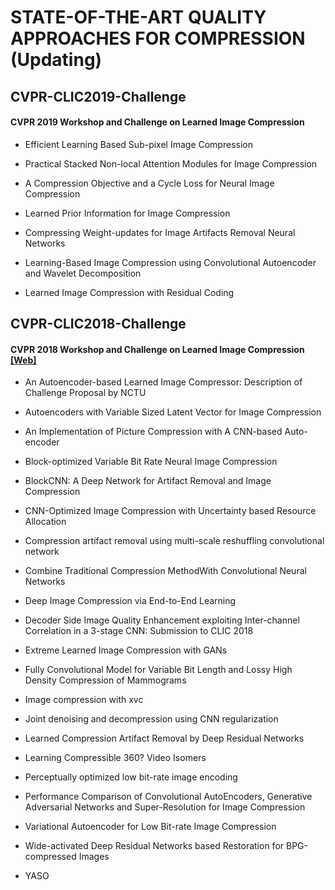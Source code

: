 # STATE-OF-THE-ART QUALITY APPROACHES FOR COMPRESSION (Updating)

## CVPR-CLIC2019-Challenge

#### CVPR 2019 Workshop and Challenge on Learned Image Compression
 
 * Efficient Learning Based Sub-pixel Image Compression
 
 * Practical Stacked Non-local Attention Modules for Image Compression
 
 * A Compression Objective and a Cycle Loss for Neural Image Compression
 
 * Learned Prior Information for Image Compression
 
 * Compressing Weight-updates for Image Artifacts Removal Neural Networks
 
 * Learning-Based Image Compression using Convolutional Autoencoder and Wavelet Decomposition
 
 * Learned Image Compression with Residual Coding

## CVPR-CLIC2018-Challenge

#### CVPR 2018 Workshop and Challenge on Learned Image Compression [[Web]](http://openaccess.thecvf.com/content_cvpr_2018_workshops/w50/html/)

 * An Autoencoder-based Learned Image Compressor: Description of Challenge Proposal by NCTU

 * Autoencoders with Variable Sized Latent Vector for Image Compression
	
 * An Implementation of Picture Compression with A CNN-based Auto-encoder
	
 * Block-optimized Variable Bit Rate Neural Image Compression
	
 * BlockCNN: A Deep Network for Artifact Removal and Image Compression
	
 * CNN-Optimized Image Compression with Uncertainty based Resource Allocation
	
 * Compression artifact removal using multi-scale reshuffling convolutional network
	
 * Combine Traditional Compression MethodWith Convolutional Neural Networks
	
 * Deep Image Compression via End-to-End Learning

 * Decoder Side Image Quality Enhancement exploiting Inter-channel Correlation in a 3-stage CNN: Submission to CLIC 2018
	
 * Extreme Learned Image Compression with GANs
	
 * Fully Convolutional Model for Variable Bit Length and Lossy High Density Compression of Mammograms
	
 * Image compression with xvc
	
 * Joint denoising and decompression using CNN regularization
	
 * Learned Compression Artifact Removal by Deep Residual Networks
			
 * Learning Compressible 360? Video Isomers
			
 * Perceptually optimized low bit-rate image encoding

 * Performance Comparison of Convolutional AutoEncoders, Generative Adversarial Networks and Super-Resolution for Image Compression

 * Variational Autoencoder for Low Bit-rate Image Compression
 
 * Wide-activated Deep Residual Networks based Restoration for BPG-compressed Images
  
 * YASO
 

